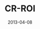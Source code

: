 ---
layout: music 
title: "CR-ROI"
series: "ROI"
date: 2013-04-08 
description: "Brian Tome about the possibility of an enormous return."
audio: "http://www.crossroads.net/players/media/hq/roi_05.mp3"
audio-duration: "55:03"
---